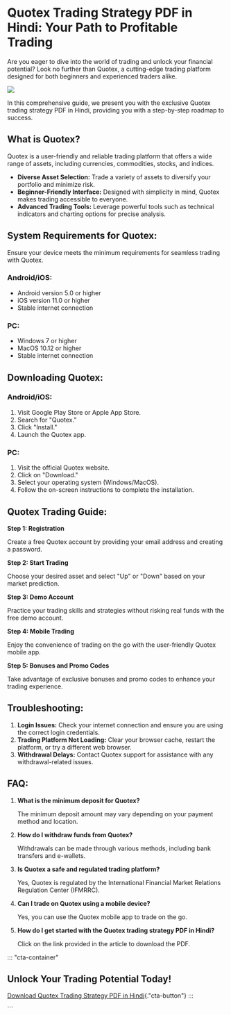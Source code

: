 # Quotex Trading Strategy PDF in Hindi: Your Path to Profitable Trading

Are you eager to dive into the world of trading and unlock your
financial potential? Look no further than Quotex, a cutting-edge trading
platform designed for both beginners and experienced traders alike.

[![](https://static.quotex.io/files/4_en/300_250.jpg)](https://traff.sbs/brokerqxlid)

In this comprehensive guide, we present you with the exclusive Quotex
trading strategy PDF in Hindi, providing you with a step-by-step roadmap
to success.

## What is Quotex?

Quotex is a user-friendly and reliable trading platform that offers a
wide range of assets, including currencies, commodities, stocks, and
indices.

-   **Diverse Asset Selection:** Trade a variety of assets to diversify
    your portfolio and minimize risk.
-   **Beginner-Friendly Interface:** Designed with simplicity in mind,
    Quotex makes trading accessible to everyone.
-   **Advanced Trading Tools:** Leverage powerful tools such as
    technical indicators and charting options for precise analysis.

## System Requirements for Quotex:

Ensure your device meets the minimum requirements for seamless trading
with Quotex.

### Android/iOS:

-   Android version 5.0 or higher
-   iOS version 11.0 or higher
-   Stable internet connection

### PC:

-   Windows 7 or higher
-   MacOS 10.12 or higher
-   Stable internet connection

## Downloading Quotex:

### Android/iOS:

1.  Visit Google Play Store or Apple App Store.
2.  Search for "Quotex."
3.  Click "Install."
4.  Launch the Quotex app.

### PC:

1.  Visit the official Quotex website.
2.  Click on "Download."
3.  Select your operating system (Windows/MacOS).
4.  Follow the on-screen instructions to complete the installation.

## Quotex Trading Guide:

**Step 1: Registration**

Create a free Quotex account by providing your email address and
creating a password.

**Step 2: Start Trading**

Choose your desired asset and select "Up" or "Down" based on
your market prediction.

**Step 3: Demo Account**

Practice your trading skills and strategies without risking real funds
with the free demo account.

**Step 4: Mobile Trading**

Enjoy the convenience of trading on the go with the user-friendly Quotex
mobile app.

**Step 5: Bonuses and Promo Codes**

Take advantage of exclusive bonuses and promo codes to enhance your
trading experience.

## Troubleshooting:

1.  **Login Issues:** Check your internet connection and ensure you are
    using the correct login credentials.
2.  **Trading Platform Not Loading:** Clear your browser cache, restart
    the platform, or try a different web browser.
3.  **Withdrawal Delays:** Contact Quotex support for assistance with
    any withdrawal-related issues.

## FAQ:

1.  **What is the minimum deposit for Quotex?**

    The minimum deposit amount may vary depending on your payment method
    and location.

2.  **How do I withdraw funds from Quotex?**

    Withdrawals can be made through various methods, including bank
    transfers and e-wallets.

3.  **Is Quotex a safe and regulated trading platform?**

    Yes, Quotex is regulated by the International Financial Market
    Relations Regulation Center (IFMRRC).

4.  **Can I trade on Quotex using a mobile device?**

    Yes, you can use the Quotex mobile app to trade on the go.

5.  **How do I get started with the Quotex trading strategy PDF in
    Hindi?**

    Click on the link provided in the article to download the PDF.

::: \"cta-container\"
## Unlock Your Trading Potential Today!

[Download Quotex Trading Strategy PDF in
Hindi](\%22https://traff.sbs/brokerqxsignup\%22){."cta-button"}
:::

\`\`\`

